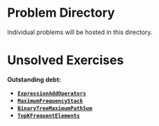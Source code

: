 # Problem Directory

Individual problems will be hosted in this directory.

# Unsolved Exercises

**Outstanding debt:**
* [**`ExpressionAddOperators`**](./ExpressionAddOperators/)
* [**`MaximumFrequencyStack`**](./MaximumFrequencyStack/)
* [**`BinaryTreeMaximumPathSum`**](./BinaryTreeMaximumPathSum/)
* [**`TopKFrequentElements`**](./TopKFrequentElements/)
